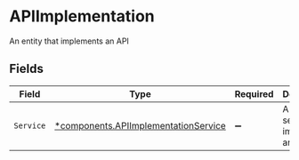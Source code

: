 # APIImplementation

An entity that implements an API


## Fields

| Field                                                                                       | Type                                                                                        | Required                                                                                    | Description                                                                                 |
| ------------------------------------------------------------------------------------------- | ------------------------------------------------------------------------------------------- | ------------------------------------------------------------------------------------------- | ------------------------------------------------------------------------------------------- |
| `Service`                                                                                   | [*components.APIImplementationService](../../models/components/apiimplementationservice.md) | :heavy_minus_sign:                                                                          | A Gateway service that implements an API                                                    |